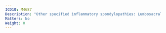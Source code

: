 ```yaml
---
ICD10: M4687
Description: "Other specified inflammatory spondylopathies: Lumbosacral region"
Matters: No
Weight: 0
---
```

